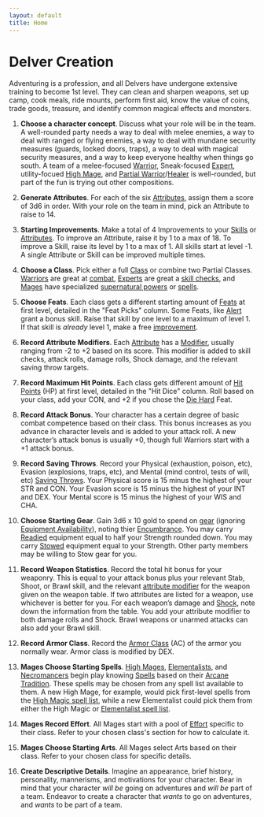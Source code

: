 ```yaml
---
layout: default
title: Home
---
```


# Delver Creation

Adventuring is a profession, and all Delvers have undergone extensive training to become 1st level. They can clean and sharpen weapons, set up camp, cook meals, ride mounts, perform first aid, know the value of coins, trade goods, treasure, and identify common magical effects and monsters.

1. **Choose a character concept**. Discuss what your role will be in the team. A well-rounded party needs a way to deal with melee enemies, a way to deal with ranged or flying enemies, a way to deal with mundane security measures (guards, locked doors, traps), a way to deal with magical security measures, and a way to keep everyone healthy when things go south. A team of a melee-focused [Warrior](/classes#warrior), Sneak-focused [Expert](/classes#expert), utility-focued [High Mage](/arcane-traditions#high-mage), and [Partial Warrior](/classes#partial-warrior)/[Healer](/arcane-traditions#healer) is well-rounded, but part of the fun is trying out other compositions.

2. **Generate Attributes**. For each of the six [Attributes](/rules#attributes), assign them a score of 3d6 in order. With your role on the team in mind, pick an Attribute to raise to 14.

3. **Starting Improvements**. Make a total of 4 <span id="improvement">Improvements<span> to your [Skills](/rules#skills) or [Attributes](/rules#attributes). To improve an Attribute, raise it by 1 to a max of 18. To improve a Skill, raise its level by 1 to a max of 1. All skills start at level -1. A single Attribute or Skill can be improved multiple times.

4. **Choose a Class**. Pick either a full [Class](/classes) or combine two Partial Classes. [Warriors](/classes#warrior) are great at [combat](/combat), [Experts](/classes#expert) are great a [skill checks](/rules#skills), and [Mages](/classes#mage) have specialized [supernatural powers](/arcane-traditions) or [spells](/spells).

5. **Choose Feats**. Each class gets a different starting amount of [Feats](/feats) at first level, detailed in the "Feat Picks" column. Some Feats, like [Alert](/feats#Alert-) grant a bonus skill. Raise that skill by one level to a maximum of level 1. If that skill is *already* level 1, make a free [improvement](#improvement).

6. **Record Attribute Modifiers**. Each [Attribute](/rules#attributes) has a [Modifier](/rules#attribute-modifiers), usually ranging from -2 to +2 based on its score. This modifier is added to skill checks, attack rolls, damage rolls, Shock damage, and the relevant saving throw targets.

7. **Record Maximum Hit Points**. Each class gets different amount of [Hit Points](/rules#hit-points) (HP) at first level, detailed in the "Hit Dice" column. Roll based on your class, add your CON, and +2 if you chose the [Die Hard](/feats#die-hard-) Feat.

8. **Record Attack Bonus**. Your character has a certain degree of basic combat competence based on their class. This bonus increases as you advance in character levels and is added to your attack roll. A new character’s attack bonus is usually +0, though full Warriors start with a +1 attack bonus.

9. **Record Saving Throws**. Record your Physical (exhaustion, poison, etc), Evasion (explosions, traps, etc), and Mental (mind control, tests of will, etc) [Saving Throws](/rules#saving-throws). Your Physical score is 15 minus the highest of your STR and CON. Your Evasion score is 15 minus the highest of your INT and DEX. Your Mental score is 15 minus the highest of your WIS and CHA.

10. **Choose Starting Gear**. Gain 3d6 x 10 gold to spend on [gear](/equipment) (ignoring [Equipment Availability](/equipment#equipment-availability)), noting thier [Encumbrance](/rules#encumbrance). You may carry [Readied](/rules#readied) equipment equal to half your Strength rounded down. You may carry [Stowed](/rules#stowed) equipment equal to your Strength. Other party members may be willing to Stow gear for you.

11. **Record Weapon Statistics**. Record the total hit bonus for your weaponry. This is equal to your attack bonus plus your relevant Stab, Shoot, or Brawl skill, and the relevant [attribute modifier](/rules#attribute-modifiers) for the weapon given on the weapon table. If two attributes are listed for a weapon, use whichever is better for you. For each weapon’s damage and [Shock](/combat#shock), note down the information from the table. You add your attribute modifier to both damage rolls and Shock. Brawl weapons or unarmed attacks can also add your Brawl skill.

12. **Record Armor Class**. Record the [Armor Class](/equipment#armor-class) (AC) of the armor you normally wear. Armor class is modified by DEX.

13. **Mages Choose Starting Spells**. [High Mages](/arcane-traditions#high-mage), [Elementalists](/arcane-traditions#elementalist), and [Necromancers](/arcane-traditions#necromancer) begin play knowing [Spells](/spells) based on their [Arcane Tradition](/arcane-traditions). These spells may be chosen from any spell list available to them. A new High Mage, for example, would pick first-level spells from the [High Magic spell list](/spells#high-magic-spells), while a new Elementalist could pick them from either the High Magic or [Elementalist spell list](/spells#elementalist-spells).

14. **Mages Record Effort**. All Mages start with a pool of [Effort](/classes#effort) specific to their class. Refer to your chosen class's section for how to calculate it.

14. **Mages Choose Starting Arts**. All Mages select Arts based on their class. Refer to your chosen class for specific details.

15. **Create Descriptive Details**. Imagine an appearance, brief history, personality, mannerisms, and motivations for your character. Bear in mind that your character *will be* going on adventures and *will be* part of a team. Endeavor to create a character that *wants* to go on adventures, and *wants* to be part of a team.
